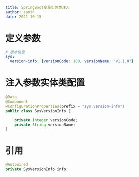 ```yaml
title: SpringBoot变量实体类注入
author: samin
date: 2021-10-15
```

# 定义参数

```yaml
# 版本信息
sys:
  version-info: {versionCode: 100, versionName: "v1.1.0"}
```

# 注入参数实体类配置

```java
@Data
@Component
@ConfigurationProperties(prefix = "sys.version-info")
public class SysVersionInfo {

    private Integer versionCode;
    private String versionName;
}
```

# 引用

```java
@Autowired
private SysVersionInfo info;
```